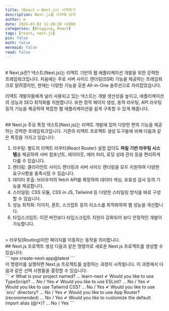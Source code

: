 ```yaml
---
title: (React + Next.js) 시작하기
description: Next.js를 시작해 보자
author: m
date: 2024-07-02 11:20:30 +2000
categories: [Blogging, React]
tags: [react, next.js]
pin: false
math: false
mermaid: false
read: false
---
```


<br>
# Next.js란?
넥스트(Next.js)는 리액트 기반의 웹 애플리케이션 개발을 위한 강력한 프레임워크입니다. 처음에는 주로 서버 사이드 렌더링(SSR) 기능을 제공하는 프레임워크로 알려졌지만, 현재는 다양한 기능을 갖춘 All-in-One 솔루션으로 자리잡았습니다.

리액트 개발자들에게 널리 사용되고 있는 넥스트는 개발 생산성을 높이고, 애플리케이션의 성능과 SEO 최적화를 지원합니다. 또한 정적 페이지 생성, 동적 라우팅, API 라우팅 등의 기능을 제공하여 복잡한 웹 애플리케이션을 쉽게 구축할 수 있게 해줍니다.

<br>
## Next.js 주요 특징
넥스트(Next.js)는 리액트 개발에 있어 다양한 편의 기능을 제공하는 강력한 프레임워크입니다. 기존의 리액트 프로젝트 생성 도구들에 비해 다음과 같은 특징을 가지고 있습니다:

1. 라우팅: 별도의 리액트 라우터(React Router) 설정 없이도 <b>파일 기반 라우팅 시스템</b>을 제공하여 서버 컴포넌트, 레이아웃, 에러 처리, 로딩 상태 관리 등을 편리하게 다룰 수 있습니다.
2. 렌더링: 클라이언트 사이드 렌더링과 서버 사이드 렌더링을 모두 지원하여 다양한 요구사항을 충족시킬 수 있습니다.
3. 데이터 호출: 브라우저의 fetch API를 확장하여 데이터 캐싱, 유효성 검사 등의 기능을 제공합니다.
4. 스타일링: CSS 모듈, CSS in JS, Tailwind 등 다양한 스타일링 방식을 바로 구성할 수 있습니다.
5. 성능 최적화: 이미지, 폰트, 스크립트 등의 리소스를 최적화하여 웹 성능을 개선합니다.
6. 타입스크립트: 이전 버전보다 타입스크립트 지원이 강화되어 보다 안정적인 개발이 가능합니다.

<br>
> 라우팅(Routing)이란 페이지를 이동하는 동작을 의미합니다.

<br>
## Next.js 프로젝트 생성
다음과 같은 명령어로 새로운 Next.js 프로젝트를 생성할 수 있습니다:
<br>
```
npx create-next-app@latest
```

<br>
이 명령어를 실행하면 Next.js 프로젝트를 설정하는 과정이 시작됩니다. 이 과정에서 다음과 같은 선택 사항들을 결정할 수 있습니다:
<br>
```
✔ What is your project named? … learn-next
✔ Would you like to use TypeScript? … No / Yes
✔ Would you like to use ESLint? … No / Yes
✔ Would you like to use Tailwind CSS? … No / Yes
✔ Would you like to use `src/` directory? … No / Yes
✔ Would you like to use App Router? (recommended) … No / Yes
✔ Would you like to customize the default import alias (@/*)? … No / Yes
```

<br>